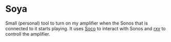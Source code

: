Soya
====

Small (personal) tool to turn on my amplifier when the Sonos that is
connected to it starts playing.
It uses [Soco][soco] to interact with Sonos and [rxv][rxv] to controll
the amplifier.

[soco]: https://github.com/SoCo/SoCo
[rxv]: https://github.com/wuub/rxv/
